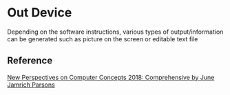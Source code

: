 # Out Device

Depending on the software instructions, various types of output/information can be generated such as picture on the screen or editable text file

## Reference

[New Perspectives on Computer Concepts 2018: Comprehensive by June Jamrich Parsons](https://www.amazon.ca/Perspectives-Computer-Concepts-2018-Comprehensive/dp/1305951492)
